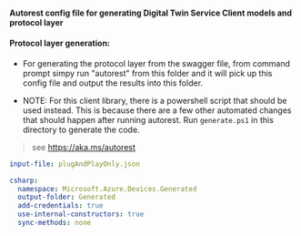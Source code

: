 #### Autorest config file for generating Digital Twin Service Client models and protocol layer

#### Protocol layer generation:
- For generating the protocol layer from the swagger file, from command prompt simpy run "autorest" from this folder and it will pick up this config file and output the results into this folder.
* NOTE: For this client library, there is a powershell script that should be used instead. This is because there are a few other automated changes that should happen after running autorest.
Run `generate.ps1` in this directory to generate the code.


> see https://aka.ms/autorest

``` yaml 
input-file: plugAndPlayOnly.json

csharp:
  namespace: Microsoft.Azure.Devices.Generated
  output-folder: Generated
  add-credentials: true                
  use-internal-constructors: true
  sync-methods: none
```